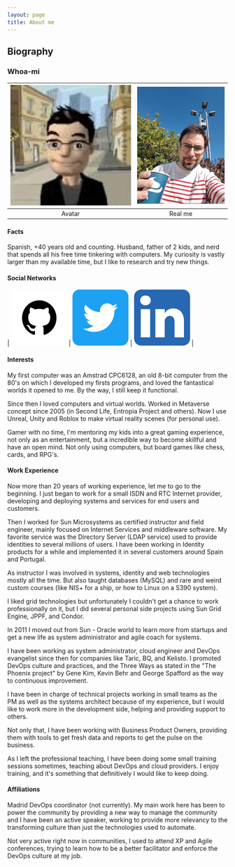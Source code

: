 ```yaml
---
layout: page
title: About me
---
```


## Biography

### Whoa-mi

| ![Jorge Moratilla's Avatar](/assets/img/jmoratilla.jpg) | ![Jorge Moratilla's real pic](/assets/img/20190327_162655.jpg) |
| :---:  | :-----: |
| Avatar | Real me |

#### Facts

Spanish, +40 years old and counting.  Husband, father of 2 kids, and nerd that
 spends all his free time tinkering with computers.  My curiosity is vastly
 larger than my available time, but I like to research and try new things.

#### Social Networks

| [![Github](/assets/img/github.png)](https://github.com/jmoratilla) | [![Twitter](/assets/img/twitter.png)](https://twitter.com/jmoratilla) | [![LinkedIn](/assets/img/linkedin.webp)](https://linkedin.com/in/moratilla/) |

#### Interests

My first computer was an Amstrad CPC6128, an old 8-bit computer from the 80's
 on which I developed my firsts programs, and loved the fantastical worlds it
 opened to me.  By the way, I still keep it functional.

Since then I loved computers and virtual worlds.  Worked in Metaverse concept
 since 2005 (in Second Life, Entropia Project and others).  Now I use Unreal,
 Unity and Roblox to make virtual reality scenes (for personal use).

Gamer with no time, I'm mentoring my kids into a great gaming experience, not
 only as an entertainment, but a incredible way to become skillful and have an
 open mind.  Not only using computers, but board games like chess, cards, and
 RPG's.

#### Work Experience

Now more than 20 years of working experience, let me to go to the beginning.
  I just began to work for a small ISDN and RTC Internet provider, developing 
 and deploying systems and services for end users and customers.

Then I worked for Sun Microsystems as certified instructor and field engineer,
 mainly focused on Internet Services and middleware software.  My favorite
 service was the Directory Server (LDAP service) used to provide identities
 to several millions of users.  I have been working in Identity products for
 a while and implemented it in several customers around Spain and Portugal.

As instructor I was involved in systems, identity and web technologies mostly
 all the time.  But also taught databases (MySQL) and rare and weird custom
 courses (like NIS+ for a ship, or how to Linux on a S390 system).

I liked grid technologies but unfortunately I couldn't get a chance to work
 professionally on it, but I did several personal side projects using Sun Grid
 Engine, JPPF, and Condor.

In 2011 I moved out from Sun - Oracle world to learn more from startups and
 get a new life as system administrator and agile coach for systems.

I have been working as system administrator, cloud engineer and DevOps
 evangelist since then for companies like Taric, BQ, and Kelisto.  I promoted
 DevOps culture and practices, and the Three Ways as stated in the "The Phoenix
 project" by Gene Kim, Kevin Behr and George Spafford as the way to continuous
 improvement.

I have been in charge of technical projects working in small teams as the PM as
 well as the systems architect because of my experience, but I would like to
 work more in the development side, helping and providing support to others.

Not only that, I have been working with Business Product Owners, providing them
 with tools to get fresh data and reports to get the pulse on the business.  

As I left the professional teaching, I have been doing some small training
 sessions sometimes, teaching about DevOps and cloud providers.  I enjoy
 training, and it's something that definitively I would like to keep doing.

#### Affiliations

Madrid DevOps coordinator (not currently).  My main work here has been to power
 the community by providing a new way to manage the community and I have been an
 active speaker, working to provide more relevancy to the transforming culture
 than just the technologies used to automate.

Not very active right now in communities, I used to attend XP and Agile conferences, 
 trying to learn how to be a better facilitator and enforce the DevOps culture at
 my job.


